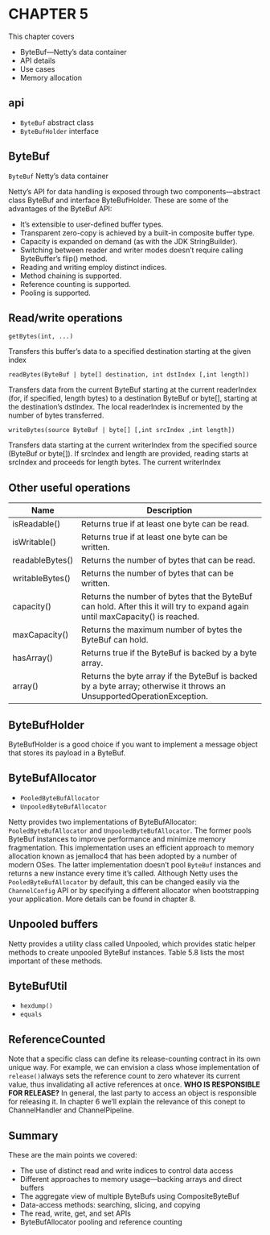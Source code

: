 # CHAPTER 5

This chapter covers

- ByteBuf—Netty’s data container
- API details
- Use cases
- Memory allocation

## api

- `ByteBuf` abstract class
- `ByteBufHolder` interface

## ByteBuf

`ByteBuf` Netty’s data container

Netty’s API for data handling is exposed through two components—abstract class
ByteBuf and interface ByteBufHolder.
These are some of the advantages of the ByteBuf API:

- It’s extensible to user-defined buffer types.
- Transparent zero-copy is achieved by a built-in composite buffer type.
- Capacity is expanded on demand (as with the JDK StringBuilder).
- Switching between reader and writer modes doesn’t require calling ByteBuffer’s flip() method.
- Reading and writing employ distinct indices.
- Method chaining is supported.
- Reference counting is supported.
- Pooling is supported.

## Read/write operations

`getBytes(int, ...)`

Transfers this buffer’s data to a specified destination starting at
the given index

`readBytes(ByteBuf | byte[] destination, int dstIndex [,int length])`

Transfers data from the current ByteBuf starting at the current
readerIndex (for, if specified, length bytes) to a
destination ByteBuf or byte[], starting at the destination’s
dstIndex. The local readerIndex is incremented
by the number of bytes transferred.

`writeBytes(source ByteBuf | byte[] [,int srcIndex ,int length])`

Transfers data starting at the current writerIndex
from the specified source (ByteBuf or byte[]).
If srcIndex and length are provided, reading
starts at srcIndex and proceeds for length bytes.
The current writerIndex

## Other useful operations

| Name            | Description                                                                                                                   |
| --------------- | ----------------------------------------------------------------------------------------------------------------------------- |
| isReadable()    | Returns true if at least one byte can be read.                                                                                |
| isWritable()    | Returns true if at least one byte can be written.                                                                             |
| readableBytes() | Returns the number of bytes that can be read.                                                                                 |
| writableBytes() | Returns the number of bytes that can be written.                                                                              |
| capacity()      | Returns the number of bytes that the ByteBuf can hold. After this it will try to expand again until maxCapacity() is reached. |
| maxCapacity()   | Returns the maximum number of bytes the ByteBuf can hold.                                                                     |
| hasArray()      | Returns true if the ByteBuf is backed by a byte array.                                                                        |
| array()         | Returns the byte array if the ByteBuf is backed by a byte array; otherwise it throws an UnsupportedOperationException.        |

## ByteBufHolder

ByteBufHolder is a good choice if you want to implement a message object that stores its payload in a ByteBuf.

## ByteBufAllocator

- `PooledByteBufAllocator`
- `UnpooledByteBufAllocator`

Netty provides two implementations of ByteBufAllocator: `PooledByteBufAllocator`
and `UnpooledByteBufAllocator`. The former pools ByteBuf instances to improve performance and minimize memory fragmentation. This implementation uses an efficient approach to memory allocation known as jemalloc4 that has been adopted by a
number of modern OSes. The latter implementation doesn’t pool `ByteBuf` instances
and returns a new instance every time it’s called.
Although Netty uses the `PooledByteBufAllocator` by default, this can be changed
easily via the `ChannelConfig` API or by specifying a different allocator when bootstrapping your application. More details can be found in chapter 8.

## Unpooled buffers

Netty provides a utility class called Unpooled, which provides static helper
methods to create unpooled ByteBuf instances. Table 5.8 lists the most important of
these methods.

## ByteBufUtil

- `hexdump()`
- `equals`

## ReferenceCounted

Note that a specific class can define its release-counting contract in its own unique
way. For example, we can envision a class whose implementation of `release()`always
sets the reference count to zero whatever its current value, thus invalidating all active
references at once.
**WHO IS RESPONSIBLE FOR RELEASE?** In general, the last party to access an
object is responsible for releasing it. In chapter 6 we’ll explain the relevance
of this conept to ChannelHandler and ChannelPipeline.

## Summary

These are the main points we covered:

- The use of distinct read and write indices to control data access
- Different approaches to memory usage—backing arrays and direct buffers
- The aggregate view of multiple ByteBufs using CompositeByteBuf
- Data-access methods: searching, slicing, and copying
- The read, write, get, and set APIs
- ByteBufAllocator pooling and reference counting
